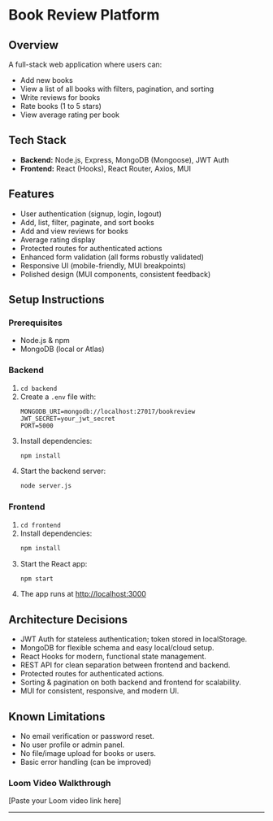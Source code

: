 # Book Review Platform

## Overview
A full-stack web application where users can:
- Add new books
- View a list of all books with filters, pagination, and sorting
- Write reviews for books
- Rate books (1 to 5 stars)
- View average rating per book

## Tech Stack
- **Backend:** Node.js, Express, MongoDB (Mongoose), JWT Auth
- **Frontend:** React (Hooks), React Router, Axios, MUI

## Features
- User authentication (signup, login, logout)
- Add, list, filter, paginate, and sort books
- Add and view reviews for books
- Average rating display
- Protected routes for authenticated actions
- Enhanced form validation (all forms robustly validated)
- Responsive UI (mobile-friendly, MUI breakpoints)
- Polished design (MUI components, consistent feedback)

## Setup Instructions

### Prerequisites
- Node.js & npm
- MongoDB (local or Atlas)

### Backend
1. `cd backend`
2. Create a `.env` file with:
   ```
   MONGODB_URI=mongodb://localhost:27017/bookreview
   JWT_SECRET=your_jwt_secret
   PORT=5000
   ```
3. Install dependencies:
   ```sh
   npm install
   ```
4. Start the backend server:
   ```sh
   node server.js
   ```

### Frontend
1. `cd frontend`
2. Install dependencies:
   ```sh
   npm install
   ```
3. Start the React app:
   ```sh
   npm start
   ```
4. The app runs at [http://localhost:3000](http://localhost:3000)

## Architecture Decisions
- JWT Auth for stateless authentication; token stored in localStorage.
- MongoDB for flexible schema and easy local/cloud setup.
- React Hooks for modern, functional state management.
- REST API for clean separation between frontend and backend.
- Protected routes for authenticated actions.
- Sorting & pagination on both backend and frontend for scalability.
- MUI for consistent, responsive, and modern UI.

## Known Limitations
- No email verification or password reset.
- No user profile or admin panel.
- No file/image upload for books or users.
- Basic error handling (can be improved)
  
### Loom Video Walkthrough
[Paste your Loom video link here]

---
